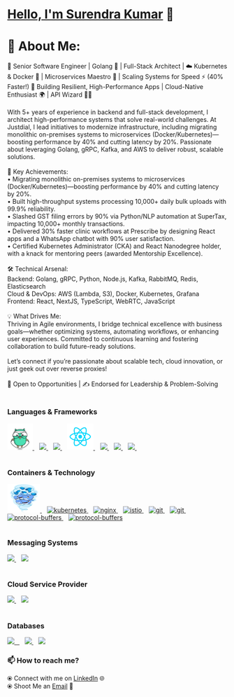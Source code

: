 # [Hello, I'm Surendra Kumar](https://www.linkedin.com/in/sudosuperuser/) 👋 
# 💫 About Me:
🚀 Senior Software Engineer | Golang 🦫 | Full-Stack Architect | ☁️ Kubernetes & Docker 🐳 | Microservices Maestro 🎯 | Scaling Systems for Speed ⚡ (40% Faster!)
🔗 Building Resilient, High-Performance Apps | Cloud-Native Enthusiast 🌍 | API Wizard 🧙‍♂️<br><br>With 5+ years of experience in backend and full-stack development, I architect high-performance systems that solve real-world challenges. At Justdial, I lead initiatives to modernize infrastructure, including migrating monolithic on-premises systems to microservices (Docker/Kubernetes)—boosting performance by 40% and cutting latency by 20%. Passionate about leveraging Golang, gRPC, Kafka, and AWS to deliver robust, scalable solutions.<br><br>🔑 Key Achievements:<br>• Migrating monolithic on-premises systems to microservices (Docker/Kubernetes)—boosting performance by 40% and cutting latency by 20%.<br>• Built high-throughput systems processing 10,000+ daily bulk uploads with 99.9% reliability.<br>• Slashed GST filing errors by 90% via Python/NLP automation at SuperTax, impacting 10,000+ monthly transactions.<br>• Delivered 30% faster clinic workflows at Prescribe by designing React apps and a WhatsApp chatbot with 90% user satisfaction.<br>• Certified Kubernetes Administrator (CKA) and React Nanodegree holder, with a knack for mentoring peers (awarded Mentorship Excellence).<br><br>🛠️ Technical Arsenal:<br>Backend: Golang, gRPC, Python, Node.js, Kafka, RabbitMQ, Redis, Elasticsearch<br>Cloud & DevOps: AWS (Lambda, S3), Docker, Kubernetes, Grafana <br>Frontend: React, NextJS, TypeScript, WebRTC, JavaScript<br><br>💡 What Drives Me:<br>Thriving in Agile environments, I bridge technical excellence with business goals—whether optimizing systems, automating workflows, or enhancing user experiences. Committed to continuous learning and fostering collaboration to build future-ready solutions.<br><br>Let’s connect if you’re passionate about scalable tech, cloud innovation, or just geek out over reverse proxies!<br><br>📩 Open to Opportunities | ✍️ Endorsed for Leadership & Problem-Solving


#

### Languages & Frameworks
<p float="left">
   <a href="https://golang.org/" target="_blank" >
    <img src="https://github.com/comradesurendra/comradesurendra/blob/master/assets/golang.gif"  height="60" />
   </a>&nbsp;&nbsp;
      <a href="https://grpc.io/" target="_blank" >
    <img src="https://grpc.io/img/logos/grpc-icon-color.png"  height="60"  />
   </a>&nbsp;&nbsp;
    <a href="https://www.javascript.com/" target="_blank" >
    <img src="https://media.tenor.com/images/b05a25cd76991f2857e1eab1511804a3/tenor.gif" height="60" />
   </a>&nbsp;&nbsp;
      <a href="https://reactjs.org" target="_blank" >
    <img src="https://github.com/comradesurendra/comradesurendra/blob/master/assets/React.gif"  height="60" />
   </a>&nbsp;&nbsp;
   <a href="https://nextjs.org/" target="_blank">
      <img src="https://static-00.iconduck.com/assets.00/nextjs-icon-512x512-y563b8iq.png" height="60"  />
   </a>&nbsp;&nbsp;
  <a href="https://nodejs.org/" target="_blank" >
    <img src="https://static-00.iconduck.com/assets.00/node-js-icon-512x314-xwmxlccc.png"  height="60"  />
  </a>&nbsp;&nbsp;
   <a href="https://www.python.org/" target="_blank" >
    <img src="https://user-images.githubusercontent.com/41782385/59523230-55488280-8f03-11e9-9abe-e8e0f3d9a245.gif" height="60" />
   </a>&nbsp;&nbsp;
  <!-- <a href="https://getbootstrap.com/" target="_blank" >
    <img src="https://cdn-images-1.medium.com/max/2000/1*9HanDsRU11ZMsgDGJwN96w.png"  height="70" /> 
  </a> -->
 </p> 

#

### Containers & Technology
<p float="left">
   <a href="https://www.docker.com/" target="_blank" >
    <img src="https://github.com/comradesurendra/comradesurendra/blob/master/assets/docker.gif" alt="docker" height="65" width="75" /> 
   </a>&nbsp;&nbsp; 
   <a href="https://kubernetes.io/" traget="_blank">
    <img  height="60" src="https://static-00.iconduck.com/assets.00/kubernetes-icon-512x497-lfupbig8.png" alt="kubernetes"/>
   </a>&nbsp;&nbsp;
      <a href="https://nginx.org/" target="_blank" >
    <img src="https://static-00.iconduck.com/assets.00/nginx-icon-444x512-0meva297.png" alt="nginx" height="65" />
   </a>&nbsp;&nbsp;
   <a href="https://istio.io/" target="_blank" >
    <img src="https://static-00.iconduck.com/assets.00/istio-logo-icon-342x512-gh5boo0w.png" alt="istio" height="65" />
   </a>&nbsp;&nbsp;
   <a href="https://github.com/" traget="_blank">
      <img src="https://static-00.iconduck.com/assets.00/github-icon-512x500-rrqm7apv.png" alt="git"  height="60" />
   </a>&nbsp;&nbsp;
   <a href="https://https://www.jenkins.io/" traget="_blank">
      <img src="https://static-00.iconduck.com/assets.00/jenkins-icon-313x512-1xkxyl8j.png" alt="git"  height="60" />
   </a>&nbsp;&nbsp;
   <a href="https://developers.google.com/protocol-buffers/" target="_blank" >
    <img src="https://miro.medium.com/v2/resize:fit:960/1*2G7HXILlV5MUIHeNjiYZPA.png" alt="protocol-buffers" height="70" />
   </a>&nbsp;&nbsp;
   <a href="https://nifi.apache.org/" target="_blank" >
    <img src="https://nifi.apache.org/images/apache-nifi-logo.svg" alt="protocol-buffers" height="70" />
   </a>
</p>

#

### Messaging Systems
<p float="left">
   <a href="https://kafka.apache.org/" target="_blank" >
    <img src="https://static-00.iconduck.com/assets.00/kafka-icon-512x234-xdp4foi5.png"  height="50"  />
   </a>&nbsp;&nbsp;
   <a href="https://www.rabbitmq.com/ target="_blank">
    <img src="https://static-00.iconduck.com/assets.00/rabbitmq-icon-484x512-s9lfaapn.png" height="50"  />
   </a>
</p>

#

### Cloud Service Provider
  
 <p float="left">
   <a href="https://aws.amazon.com/" target="_blank" >
    <img src="https://static-00.iconduck.com/assets.00/aws-icon-512x512-hniukvcn.png"  height="60"  />
   </a>&nbsp;&nbsp; 
   <a href="https://firebase.google.com/" target="_blank" >
    <img src="https://static-00.iconduck.com/assets.00/firebase-icon-373x512-4oe8cs0m.png"  height="60" />
   </a>
 </p>

#

### Databases
  
 <p float="left">
  <a href="https://www.mysql.com/" target="_blank" >
    <img src="https://download.logo.wine/logo/MySQL/MySQL-Logo.wine.png" height="65" />&nbsp;&nbsp;
  </a>&nbsp;&nbsp;
  <a href="https://www.mongodb.com/" target="_blank" >
    <img src="https://doc.octoperf.com/monitoring/create-connection/mongodb/img/mongodb-logo.png" height="65" />
  </a>&nbsp;&nbsp;
       <a href="https://redis.io/" target="_blank" >
    <img src="https://static-00.iconduck.com/assets.00/redis-icon-512x439-zu7nvjyh.png" height="60" />
  </a>
</p>

### 📫 How to reach me? 

  ⦿ Connect with me on [LinkedIn](https://www.linkedin.com/in/sudosuperuser/) 
  🌐 <br>
  ⦿ Shoot Me an [Email](mailto:surendra10080@gmail.com) 💌 <br>
